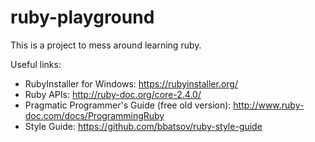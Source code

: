 # ruby-playground
This is a project to mess around learning ruby.

Useful links:

 - RubyInstaller for Windows: https://rubyinstaller.org/
 - Ruby APIs: http://ruby-doc.org/core-2.4.0/
 - Pragmatic Programmer's Guide (free old version): http://www.ruby-doc.com/docs/ProgrammingRuby
 - Style Guide: https://github.com/bbatsov/ruby-style-guide
